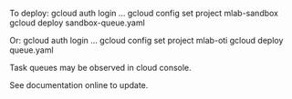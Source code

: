 
To deploy:
  gcloud auth login ...
  gcloud config set project mlab-sandbox
  gcloud deploy sandbox-queue.yaml

Or:
  gcloud auth login ...
  gcloud config set project mlab-oti
  gcloud deploy queue.yaml


Task queues may be observed in cloud console.

See documentation online to update.
